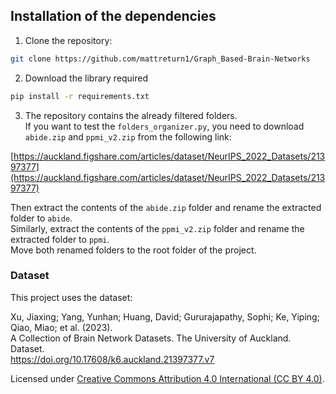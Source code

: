 ## Installation of the dependencies

1. Clone the repository:

```bash
git clone https://github.com/mattreturn1/Graph_Based-Brain-Networks
```

2. Download the library required

```bash
pip install -r requirements.txt
```

3. The repository contains the already filtered folders.  
   If you want to test the `folders_organizer.py`, you need to download `abide.zip` and `ppmi_v2.zip` from the following link:

[https://auckland.figshare.com/articles/dataset/NeurIPS_2022_Datasets/21397377](https://auckland.figshare.com/articles/dataset/NeurIPS_2022_Datasets/21397377)

Then extract the contents of the `abide.zip` folder and rename the extracted folder to `abide`.  
Similarly, extract the contents of the `ppmi_v2.zip` folder and rename the extracted folder to `ppmi`.  
Move both renamed folders to the root folder of the project.

### Dataset
This project uses the dataset:

Xu, Jiaxing; Yang, Yunhan; Huang, David; Gururajapathy, Sophi; Ke, Yiping; Qiao, Miao; et al. (2023).  
A Collection of Brain Network Datasets. The University of Auckland. Dataset.  
https://doi.org/10.17608/k6.auckland.21397377.v7  

Licensed under [Creative Commons Attribution 4.0 International (CC BY 4.0)](https://creativecommons.org/licenses/by/4.0/).
